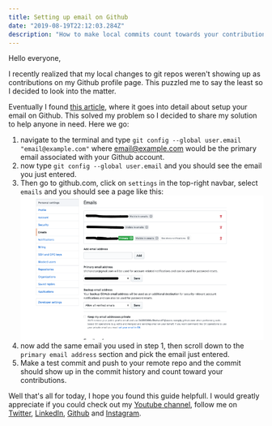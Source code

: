 ```yaml
---
title: Setting up email on Github
date: "2019-08-19T22:12:03.284Z"
description: "How to make local commits count towards your contributions on Github "
---
```

Hello everyone,

I recently realized that my local changes to git repos weren't showing up as contributions on my Github profile page. This puzzled me to say the least so I decided to look into the matter. 

Eventually I found [this article](https://help.github.com/en/articles/setting-your-commit-email-address), where it goes into detail about setup your email on Github. This solved my problem so I decided to share my solution to help anyone in need. Here we go:
1. navigate to the terminal and type ```git config --global user.email "email@example.com"``` where email@example.com would be the primary email associated with your Github account. 
2. now type ```git config --global user.email``` and you should see the email you just entered.
3. Then go to github.com, click on ```settings``` in the top-right navbar, select ```emails``` and you should see a page like this:
![image of settings page](./img1.png)
4. now add the same email you used in step 1, then scroll down to the ```primary email address``` section and pick the email just entered.
5. Make a test commit and push to your remote repo and the commit should show up in the commit history and count toward your contributions.

Well that's all for today, I hope you found this guide helpfull. I would greatly appreciate if you could check out my [Youtube channel](https://www.youtube.com/channel/UCtxed_NljgtAXrQMMdLvhrQ?), follow me on [Twitter](https://twitter.com/Shehan_Atuk), [LinkedIn](https://www.linkedin.com/in/shehan-a-780622126/), [Github](https://github.com/ShehanAT) and [Instagram](https://www.instagram.com/shehanthewebdev/).
